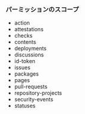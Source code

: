 ### パーミッションのスコープ

- action
- attestations
- checks
- contents
- deployments
- discussions
- id-token
- issues
- packages
- pages
- pull-requests
- repository-projects
- security-events
- statuses
